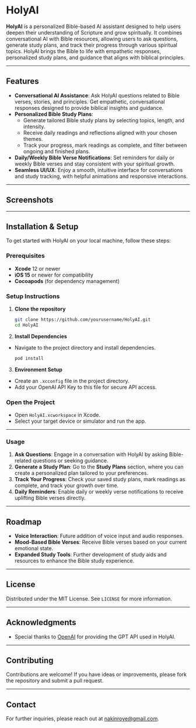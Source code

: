 # HolyAI

**HolyAI** is a personalized Bible-based AI assistant designed to help users deepen their understanding of Scripture and grow spiritually. It combines conversational AI with Bible resources, allowing users to ask questions, generate study plans, and track their progress through various spiritual topics. HolyAI brings the Bible to life with empathetic responses, personalized study plans, and guidance that aligns with biblical principles.

---

## Features

- **Conversational AI Assistance**: Ask HolyAI questions related to Bible verses, stories, and principles. Get empathetic, conversational responses designed to provide biblical insights and guidance.
- **Personalized Bible Study Plans**:
  - Generate tailored Bible study plans by selecting topics, length, and intensity.
  - Receive daily readings and reflections aligned with your chosen themes.
  - Track your progress, mark readings as complete, and filter between ongoing and finished plans.
- **Daily/Weekly Bible Verse Notifications**: Set reminders for daily or weekly Bible verses and stay consistent with your spiritual growth.
- **Seamless UI/UX**: Enjoy a smooth, intuitive interface for conversations and study tracking, with helpful animations and responsive interactions.

---

## Screenshots

<!-- 
Include screenshots of key sections, like the main menu, chat interface, study plan generator, and settings.
Example:

![Main Menu](screenshots/main_menu.png)
![Chat Interface](screenshots/chat_interface.png)
-->

---

## Installation & Setup

To get started with HolyAI on your local machine, follow these steps:

### Prerequisites

- **Xcode** 12 or newer
- **iOS 15** or newer for compatibility
- **Cocoapods** (for dependency management)

### Setup Instructions

1. **Clone the repository**
    ```bash
    git clone https://github.com/yourusername/HolyAI.git
    cd HolyAI

2. **Install Dependencies**
- Navigate to the project directory and install dependencies.
   ```bash
   pod install

3. **Environment Setup**
- Create an `.xcconfig` file in the project directory.
- Add your OpenAI API Key to this file for secure API access.

### Open the Project
- Open `HolyAI.xcworkspace` in Xcode.
- Select your target device or simulator and run the app.

---

### Usage

1. **Ask Questions**: Engage in a conversation with HolyAI by asking Bible-related questions or seeking guidance.
2. **Generate a Study Plan**: Go to the **Study Plans** section, where you can create a personalized plan tailored to your preferences.
3. **Track Your Progress**: Check your saved study plans, mark readings as complete, and track your growth over time.
4. **Daily Reminders**: Enable daily or weekly verse notifications to receive uplifting Bible verses directly.

---

## Roadmap

- **Voice Interaction**: Future addition of voice input and audio responses.
- **Mood-Based Bible Verses**: Receive Bible verses based on your current emotional state.
- **Expanded Study Tools**: Further development of study aids and resources to enhance the Bible study experience.

---

## License

Distributed under the MIT License. See `LICENSE` for more information.

---

## Acknowledgments

- Special thanks to [OpenAI](https://openai.com/) for providing the GPT API used in HolyAI.

---

## Contributing

Contributions are welcome! If you have ideas or improvements, please fork the repository and submit a pull request.

---

## Contact

For further inquiries, please reach out at [nakinroye@gmail.com](mailto:nakinroye@gmail.com).
